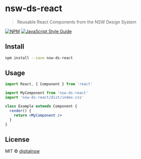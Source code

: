 # nsw-ds-react

> Reusable React Components from the NSW Design System

[![NPM](https://img.shields.io/npm/v/nsw-ds-react.svg)](https://www.npmjs.com/package/nsw-ds-react) [![JavaScript Style Guide](https://img.shields.io/badge/code_style-standard-brightgreen.svg)](https://standardjs.com)

## Install

```bash
npm install --save nsw-ds-react
```

## Usage

```jsx
import React, { Component } from 'react'

import MyComponent from 'nsw-ds-react'
import 'nsw-ds-react/dist/index.css'

class Example extends Component {
  render() {
    return <MyComponent />
  }
}
```

## License

MIT © [digitalnsw](https://github.com/digitalnsw)
